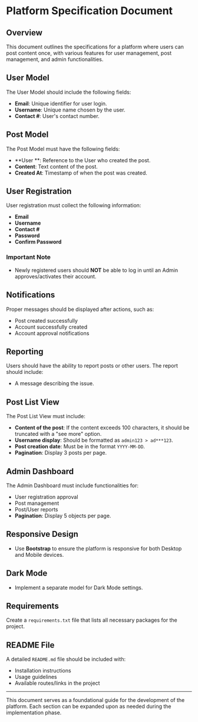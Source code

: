 # Platform Specification Document

## Overview
This document outlines the specifications for a platform where users can post content once, with various features for user management, post management, and admin functionalities.

## User Model
The User Model should include the following fields:
- **Email**: Unique identifier for user login.
- **Username**: Unique name chosen by the user.
- **Contact #**: User's contact number.

## Post Model
The Post Model must have the following fields:
- **User **: Reference to the User who created the post.
- **Content**: Text content of the post.
- **Created At**: Timestamp of when the post was created.

## User Registration
User  registration must collect the following information:
- **Email**
- **Username**
- **Contact #**
- **Password**
- **Confirm Password**

### Important Note
- Newly registered users should **NOT** be able to log in until an Admin approves/activates their account.

## Notifications
Proper messages should be displayed after actions, such as:
- Post created successfully
- Account successfully created
- Account approval notifications

## Reporting
Users should have the ability to report posts or other users. The report should include:
- A message describing the issue.

## Post List View
The Post List View must include:
- **Content of the post**: If the content exceeds 100 characters, it should be truncated with a "see more" option.
- **Username display**: Should be formatted as `admin123 > ad***123`.
- **Post creation date**: Must be in the format `YYYY-MM-DD`.
- **Pagination**: Display 3 posts per page.

## Admin Dashboard
The Admin Dashboard must include functionalities for:
- User registration approval
- Post management
- Post/User reports
- **Pagination**: Display 5 objects per page.

## Responsive Design
- Use **Bootstrap** to ensure the platform is responsive for both Desktop and Mobile devices.

## Dark Mode
- Implement a separate model for Dark Mode settings.

## Requirements
Create a `requirements.txt` file that lists all necessary packages for the project.

## README File
A detailed `README.md` file should be included with:
- Installation instructions
- Usage guidelines
- Available routes/links in the project

---

This document serves as a foundational guide for the development of the platform. Each section can be expanded upon as needed during the implementation phase.
